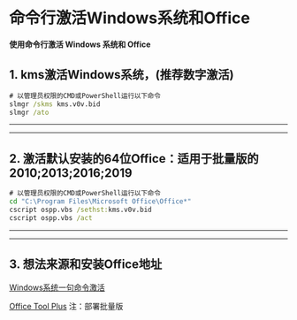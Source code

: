# 命令行激活Windows系统和Office


**使用命令行激活 Windows 系统和 Office**

<!--more-->

## 1. kms激活Windows系统，(推荐数字激活)

```cmd
# 以管理员权限的CMD或PowerShell运行以下命令
slmgr /skms kms.v0v.bid
slmgr /ato
```

---

---

## 2. 激活默认安装的64位Office：适用于批量版的2010;2013;2016;2019

```cmd
# 以管理员权限的CMD或PowerShell运行以下命令
cd "C:\Program Files\Microsoft Office\Office*"
cscript ospp.vbs /sethst:kms.v0v.bid
cscript ospp.vbs /act
```

---

---

## 3. 想法来源和安装Office地址

[Windows系统一句命令激活](https://v0v.bid/kms.html)

[Office Tool Plus](https://otp.landian.vip) 注：部署批量版


